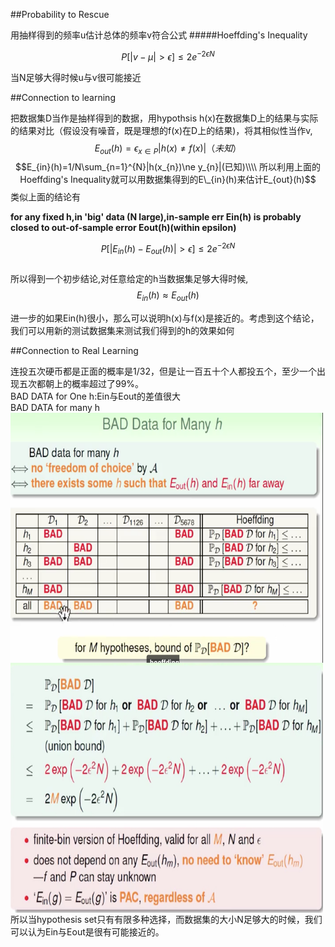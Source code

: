 ##Probability to Rescue

用抽样得到的频率u估计总体的频率v符合公式
#####Hoeffding's Inequality

$$P[|v-\mu|>\epsilon] \le 2e^{-2\epsilon N}$$

当N足够大得时候u与v很可能接近

##Connection to learning

把数据集D当作是抽样得到的数据，用hypothsis h(x)在数据集D上的结果与实际的结果对比（假设没有噪音，既是理想的f(x)在D上的结果)，将其相似性当作v,
$$E_{out}(h)=\epsilon_{x\in P}|h(x)\ne f(x)|（未知）$$
$$E_{in}(h)=1/N\sum_{n=1}^{N}|h(x_{n})\ne y_{n}|(已知)\\\\
所以利用上面的Hoeffding's Inequality就可以用数据集得到的E\_{in}(h)来估计E_{out}(h)$$
类似上面的结论有


**for any fixed h,in 'big' data (N large),in-sample err Ein(h) is probably closed to out-of-sample error Eout(h)(within epsilon)**


$$P[|E_{in}(h)-E_{out}(h)|>\epsilon]\le 2e^{-2\epsilon N}$$  
所以得到一个初步结论,对任意给定的h当数据集足够大得时候,  
$$E_{in}(h)\approx E_{out}(h)$$

进一步的如果Ein(h)很小，那么可以说明h(x)与f(x)是接近的。考虑到这个结论，我们可以用新的测试数据集来测试我们得到的h的效果如何

##Connection to Real Learning
  
连投五次硬币都是正面的概率是1/32，但是让一百五十个人都投五个，至少一个出现五次都朝上的概率超过了99%。  
BAD DATA for One h:Ein与Eout的差值很大  
BAD DATA for many h
<img src="./lecture4-1.png" width = "500" height = "400" alt="图片名称" align=center />
<img src="./lecture-2.png" width = "500" height = "400" alt="图片名称" align=center />
所以当hypothesis set只有有限多种选择，而数据集的大小N足够大的时候，我们可以认为Ein与Eout是很有可能接近的。